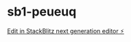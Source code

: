 # sb1-peueuq

[Edit in StackBlitz next generation editor ⚡️](https://stackblitz.com/~/github.com/Ingroupsa/sb1-peueuq)